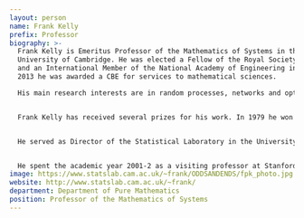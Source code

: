 ```yaml
---
layout: person
name: Frank Kelly
prefix: Professor
biography: >-
  Frank Kelly is Emeritus Professor of the Mathematics of Systems in the
  University of Cambridge. He was elected a Fellow of the Royal Society in 1989,
  and an International Member of the National Academy of Engineering in 2012. In
  2013 he was awarded a CBE for services to mathematical sciences.

  His main research interests are in random processes, networks and optimization. He is especially interested in applications to the design and control of networks and to the understanding of self-regulation in large-scale systems.


  Frank Kelly has received several prizes for his work. In 1979 he won the Davidson Prize of the University of Cambridge. In 1989 he was awarded the Guy Medal in Silver of the Royal Statistical Society. He was awarded the 1991 Lanchester Prize of the Institute for Operations Research and the Management Sciences, and in 1997 the Naylor Prize of the London Mathematical Society. In 2005 he received the IEEE Koji Kobayashi Computers and Communications Award, in 2008 the John von Neumann Theory Prize of INFORMS, in 2009 the SIGMETRICS Achievement Award and the Gold Medal of the Association of European Operational Research Societies, in 2011 the Beale Medal of the Operational Research Society, in 2013 the INFORMS Saul Gass Expository Writing Award and in 2015 the IEEE Alexander Graham Bell Medal and the David Crighton Medal of the LMS and the IMA. He has been awarded Honorary Doctorates by Heriot-Watt University, Eindhoven University of Technology and Imperial College, London.


  He served as Director of the Statistical Laboratory in the University of Cambridge from 1991 to 1993. He has served on the Scientific Board of HP's Basic Research Institute in Mathematical Sciences, the Scientific Council of EURANDOM, the Conseil Scientifique of France Telecom, and the Council of the Royal Society. He has chaired the Advisory Board of the Royal Institution/University of Cambridge Mathematics Enrichment Project, and the Management Committee of the Isaac Newton Institute for Mathematical Sciences.


  He spent the academic year 2001-2 as a visiting professor at Stanford University. From 2003 to 2006 he served as Chief Scientific Adviser to the United Kingdom's Department for Transport. He was chair of the Council for the Mathematical Sciences from 2010 to 2013 and chair of the Royal Society's Advisory Committee on Mathematics Education from 2017 to 2019. He was a member of the RAND Europe Council of Advisors from 2008 to 2015, and Master of Christ's College from 2006 to 2016. He is currently chair of the Isaac Newton Trust and the Scientific Board of the Smith Institute, a member of the International Advisory Board of Insper, and a trustee of the Glenfield Trust and the Alan Turing Institute.
image: https://www.statslab.cam.ac.uk/~frank/ODDSANDENDS/fpk_photo.jpg
website: http://www.statslab.cam.ac.uk/~frank/
department: Department of Pure Mathematics
position: Professor of the Mathematics of Systems
---
```

